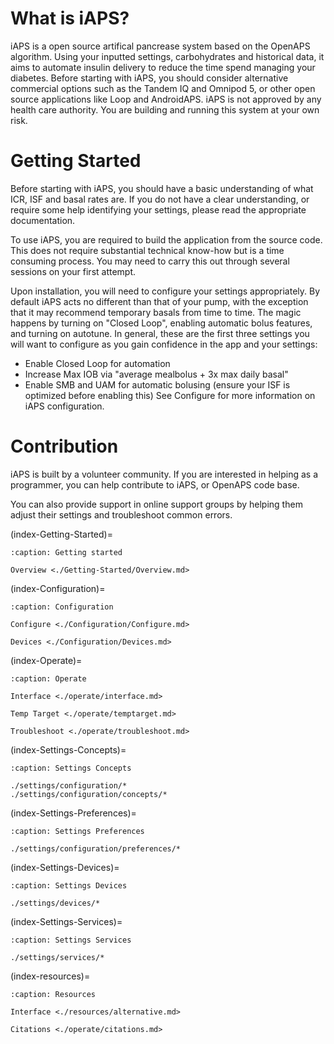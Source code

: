 # What is iAPS?
iAPS is a open source artifical pancrease system based on the OpenAPS algorithm. Using your inputted settings, carbohydrates and historical data, it aims to automate insulin delivery to reduce the time spend managing your diabetes. Before starting with iAPS, you should consider alternative commercial options such as the Tandem IQ and Omnipod 5, or other open source applications like Loop and AndroidAPS. iAPS is not approved by any health care authority. You are building and running this system at your own risk.

# Getting Started
Before starting with iAPS, you should have a basic understanding of what ICR, ISF and basal rates are. If you do not have a clear understanding, or require some help identifying your settings, please read the appropriate documentation.

To use iAPS, you are required to build the application from the source code. This does not require substantial technical know-how but is a time consuming process. You may need to carry this out through several sessions on your first attempt.

Upon installation, you will need to configure your settings appropriately. By default iAPS acts no different than that of your pump, with the exception that it may recommend temporary basals from time to time. The magic happens by turning on "Closed Loop", enabling automatic bolus features, and turning on autotune. In general, these are the first three settings you will want to configure as you gain confidence in the app and your settings:

- Enable Closed Loop for automation
- Increase Max IOB via "average mealbolus + 3x max daily basal"
- Enable SMB and UAM for automatic bolusing (ensure your ISF is optimized before enabling this)
See Configure for more information on iAPS configuration.

# Contribution
iAPS is built by a volunteer community. If you are interested in helping as a programmer, you can help contribute to iAPS, or OpenAPS code base.

You can also provide support in online support groups by helping them adjust their settings and troubleshoot common errors.

(index-Getting-Started)=

```{toctree}
:caption: Getting started

Overview <./Getting-Started/Overview.md>

```

(index-Configuration)=

```{toctree}
:caption: Configuration

Configure <./Configuration/Configure.md>

Devices <./Configuration/Devices.md>

```

(index-Operate)=

```{toctree}
:caption: Operate

Interface <./operate/interface.md>

Temp Target <./operate/temptarget.md>

Troubleshoot <./operate/troubleshoot.md>

```

(index-Settings-Concepts)=

```{toctree}
:caption: Settings Concepts

./settings/configuration/*
./settings/configuration/concepts/*

```
(index-Settings-Preferences)=

```{toctree}
:caption: Settings Preferences

./settings/configuration/preferences/*

```
(index-Settings-Devices)=

```{toctree}
:caption: Settings Devices

./settings/devices/*

```
(index-Settings-Services)=

```{toctree}
:caption: Settings Services

./settings/services/*

```

(index-resources)=

```{toctree}
:caption: Resources

Interface <./resources/alternative.md>

Citations <./operate/citations.md>

```
